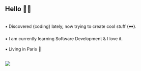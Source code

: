 ## Hello 🖖🏼
<br />
▪️ Discovered {coding} lately, now trying to create cool stuff {🕶}. 
<br />
<br />
▪️ I am currently learning Software Development & I love it.
<br />
<br />
▪️ Living in Paris 📍
<br />
<br />

![](https://media.giphy.com/media/QWkuGmMgphvmE/giphy.gif)

